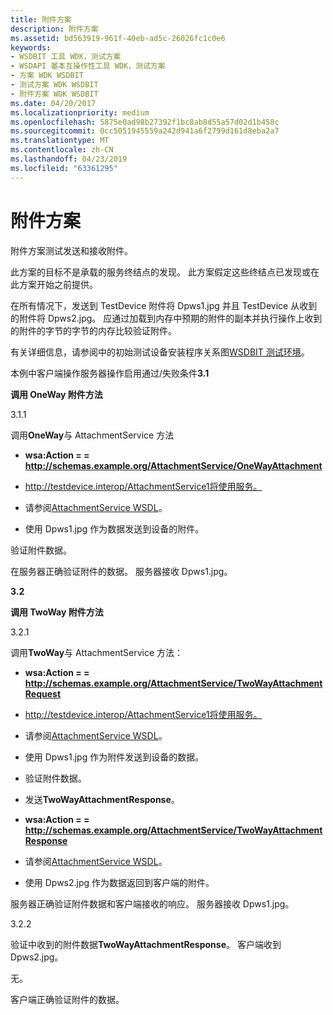 ```yaml
---
title: 附件方案
description: 附件方案
ms.assetid: bd563919-961f-40eb-ad5c-26026fc1c0e6
keywords:
- WSDBIT 工具 WDK，测试方案
- WSDAPI 基本互操作性工具 WDK，测试方案
- 方案 WDK WSDBIT
- 测试方案 WDK WSDBIT
- 附件方案 WDK WSDBIT
ms.date: 04/20/2017
ms.localizationpriority: medium
ms.openlocfilehash: 5875e0ad98b27392f1bc8ab8d55a57d02d1b458c
ms.sourcegitcommit: 0cc5051945559a242d941a6f2799d161d8eba2a7
ms.translationtype: MT
ms.contentlocale: zh-CN
ms.lasthandoff: 04/23/2019
ms.locfileid: "63361295"
---
```

# <a name="attachments-scenarios"></a>附件方案


附件方案测试发送和接收附件。

此方案的目标不是承载的服务终结点的发现。 此方案假定这些终结点已发现或在此方案开始之前提供。

在所有情况下，发送到 TestDevice 附件将 Dpws1.jpg 并且 TestDevice 从收到的附件将 Dpws2.jpg。 应通过加载到内存中预期的附件的副本并执行操作上收到的附件的字节的字节的内存比较验证附件。

有关详细信息，请参阅中的初始测试设备安装程序关系图[WSDBIT 测试环境](wsdbit-testing-environment.md)。

本例中客户端操作服务器操作启用通过/失败条件**3.1**

**调用 OneWay 附件方法**

3.1.1

调用**OneWay**与 AttachmentService 方法

-   **wsa:Action = = http://schemas.example.org/AttachmentService/OneWayAttachment**

-   http://testdevice.interop/AttachmentService1将使用服务。

-   请参阅[AttachmentService WSDL](attachmentservice-wsdl.md)。

-   使用 Dpws1.jpg 作为数据发送到设备的附件。

验证附件数据。

在服务器正确验证附件的数据。 服务器接收 Dpws1.jpg。

**3.2**

**调用 TwoWay 附件方法**

3.2.1

调用**TwoWay**与 AttachmentService 方法：

-   **wsa:Action = = http://schemas.example.org/AttachmentService/TwoWayAttachmentRequest**

-   http://testdevice.interop/AttachmentService1将使用服务。

-   请参阅[AttachmentService WSDL](attachmentservice-wsdl.md)。

-   使用 Dpws1.jpg 作为附件发送到设备的数据。

<!-- -->

-   验证附件数据。

-   发送**TwoWayAttachmentResponse**。

-   **wsa:Action = = http://schemas.example.org/AttachmentService/TwoWayAttachmentResponse**

-   请参阅[AttachmentService WSDL](attachmentservice-wsdl.md)。

-   使用 Dpws2.jpg 作为数据返回到客户端的附件。

服务器正确验证附件数据和客户端接收的响应。 服务器接收 Dpws1.jpg。

3.2.2

验证中收到的附件数据**TwoWayAttachmentResponse**。 客户端收到 Dpws2.jpg。

无。

客户端正确验证附件的数据。

 

 

 





